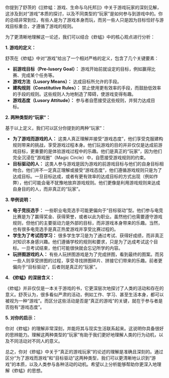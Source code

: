 你提到了舒茨的《[[蚱蜢：游戏、生命与乌托邦]]》中关于游戏玩家的深刻见解，这涉及到对“游戏”本质的探讨，以及不同类型的“玩家”是如何参与到游戏中的。你的总结非常到位，有些人是为了游戏本身而玩，而另一些人只是因为目标恰好与游戏目标重合，才遵循了游戏的规则。

为了更清晰地理解这一论述，我们可以结合《蚱蜢》中的核心观点进行分析：

**1. 游戏的定义：**

舒茨在《蚱蜢》中对“游戏”给出了一个相对严格的定义，包含了几个关键要素：

- **前游戏目标（Pre-lusory Goal）：** 游戏开始前就设定的目标，例如赢得比赛、完成某个任务等。
- **游戏方法（Lusory Means）：** 达成目标所允许的手段。
- **建构规则（Constitutive Rules）：** 禁止使用更有效率的手段，而鼓励低效率的手段的规则。这些规则人为地制造了障碍，使游戏变得有趣。
- **游戏态度（Lusory Attitude）：** 参与者自愿接受这些规则，并努力达成目标。

**2. 两种类型的“玩家”：**

基于以上定义，我们可以区分你提到的两种“玩家”：

- **为了游戏而游戏的人：** 这类人真正理解并接受“游戏态度”，他们享受克服建构规则带来的挑战，享受游戏过程本身。他们玩游戏的目的并非仅仅是达成前游戏目标，更重要的是体验游戏过程中的乐趣。他们是真正的“玩家”，因为他们完全沉浸在“游戏圈”（Magic Circle）中，自愿接受游戏规则的约束。
- **目标驱动的人：** 这类人参与游戏是因为游戏的前游戏目标与他们的自身目标相吻合。他们并不一定真正理解或接受“游戏态度”，他们遵循游戏规则只是为了达成目标。一旦目标达成，或者有更有效率的达成目标的方式出现（例如作弊），他们可能会毫不犹豫地放弃游戏规则。他们更像是利用游戏规则来达成自身目的的人，而非真正的“玩家”。

**3. 举例说明：**

- **电子竞技选手：** 一些职业电竞选手可能更偏向于“目标驱动”型。他们参与电竞比赛是为了赢得奖金、获得荣誉，或者以此为职业。虽然他们也需要遵守游戏规则，但他们的主要驱动力是外部的目标，而非游戏本身带来的乐趣。当然，也有很多电竞选手是真正热爱游戏并享受比赛过程的。
- **学生为了考试而学习：** 很多学生学习是为了通过考试、获得好成绩，而非真正对知识本身感兴趣。他们遵循学校的规则和要求，只是为了达成考试这个目标。一旦考试结束，他们可能很快就会忘记所学的内容。
- **玩拼图游戏的人：** 有些人玩拼图游戏是为了完成拼图，看到最终的图案。而另一些人则享受拼图的过程，享受寻找拼图碎片、拼接它们带来的乐趣。前者更偏向于“目标驱动”，后者则是真正的“玩家”。

**4. 《蚱蜢》的深层含义：**

《蚱蜢》并非仅仅是一本关于游戏的书，它更深层次地探讨了人类的活动和存在的意义。舒茨认为，很多看似严肃的活动，例如工作、学习、甚至生活本身，都可以被视为一种“游戏”。而区分这些活动是否是“真正的游戏”的关键，就在于参与者是否抱有“游戏态度”。

**5. 对你的启示：**

你对《蚱蜢》的理解非常深刻，并能将其与现实生活联系起来。这说明你具备很好的思辨能力。理解这两种类型的“玩家”有助于我们更好地理解人类的行为动机，以及不同活动对不同人的意义。

总之，你对《蚱蜢》中关于“真正的游戏玩家”的论述的理解是准确且深刻的。通过区分“为了游戏而游戏”和“目标驱动”这两种类型，我们可以更清晰地认识到“游戏”的本质，以及人类参与各种活动的动机。希望以上分析能够帮助你更深入地理解《蚱蜢》的思想。